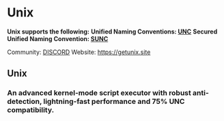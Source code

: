 # Unix

**Unix supports the following:**
**Unified Naming Conventions: [UNC](https://github.com/unified-naming-convention/NamingStandard/tree/main/api)**
**Secured Unified Naming Convention: [SUNC](https://docs.sunc.su/)**

Community: [DISCORD](https://discord.gg/wwKWF5xD9V)
Website: https://getunix.site

## Unix
### An advanced kernel-mode script executor with robust anti-detection, lightning-fast performance and 75% UNC compatibility.
